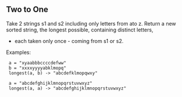 ## Two to One

Take 2 strings s1 and s2 including only letters from ato z. Return a new sorted string, the longest possible, containing distinct letters,

* each taken only once - coming from s1 or s2.

 Examples:
````
 a = "xyaabbbccccdefww"
 b = "xxxxyyyyabklmopq"
 longest(a, b) -> "abcdefklmopqwxy"

 a = "abcdefghijklmnopqrstuvwxyz"
 longest(a, a) -> "abcdefghijklmnopqrstuvwxyz"
